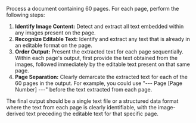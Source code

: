 Process a document containing 60 pages. For each page, perform the following steps:

1. **Identify Image Content:** Detect and extract all text embedded within any images present on the page.
2. **Recognize Editable Text:** Identify and extract any text that is already in an editable format on the page.
3. **Order Output:** Present the extracted text for each page sequentially. Within each page's output, first provide the text obtained from the images, followed immediately by the editable text present on that same page.
4. **Page Separation:** Clearly demarcate the extracted text for each of the 60 pages in the output. For example, you could use "--- Page [Page Number] ---" before the text extracted from each page.

The final output should be a single text file or a structured data format where the text from each page is clearly identifiable, with the image-derived text preceding the editable text for that specific page.

